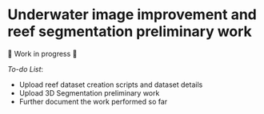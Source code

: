 # Underwater image improvement and reef segmentation preliminary work

🚧 Work in progress 🚧

*To-do List*:
- Upload reef dataset creation scripts and dataset details
- Upload 3D Segmentation preliminary work
- Further document the work performed so far

